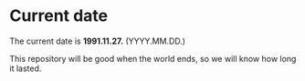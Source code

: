 # Current date

The current date is **1991.11.27.** (YYYY.MM.DD.)

This repository will be good when the world ends, so we will know how long it lasted.